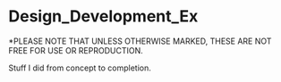Design_Development_Ex
=====================

*PLEASE NOTE THAT UNLESS OTHERWISE MARKED, THESE ARE NOT FREE FOR USE OR REPRODUCTION.


Stuff I did from concept to completion.
